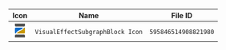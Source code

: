 | Icon | Name | File ID |
| ---  | ---  | ---     |
| ![](VisualEffectSubgraphBlock%20Icon.png) | `VisualEffectSubgraphBlock Icon` | `595846514908821980` |
